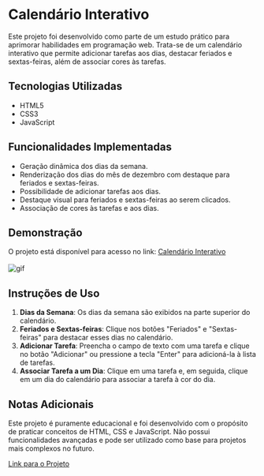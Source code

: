 # Calendário Interativo

Este projeto foi desenvolvido como parte de um estudo prático para aprimorar habilidades em programação web. Trata-se de um calendário interativo que permite adicionar tarefas aos dias, destacar feriados e sextas-feiras, além de associar cores às tarefas.

## Tecnologias Utilizadas

- HTML5
- CSS3
- JavaScript

## Funcionalidades Implementadas

- Geração dinâmica dos dias da semana.
- Renderização dos dias do mês de dezembro com destaque para feriados e sextas-feiras.
- Possibilidade de adicionar tarefas aos dias.
- Destaque visual para feriados e sextas-feiras ao serem clicados.
- Associação de cores às tarefas e aos dias.

## Demonstração

O projeto está disponível para acesso no link: <a href="https://calendar-wine-one.vercel.app/" target="_blank">Calendário Interativo</a>
<br />
<br />
![gif](https://github.com/henriquegomesteixeira/Calendar/assets/115906489/8b962caf-9fc3-47c6-b193-accd0643d277.gif)

## Instruções de Uso

1. **Dias da Semana**: Os dias da semana são exibidos na parte superior do calendário.
2. **Feriados e Sextas-feiras**: Clique nos botões "Feriados" e "Sextas-feiras" para destacar esses dias no calendário.
3. **Adicionar Tarefa**: Preencha o campo de texto com uma tarefa e clique no botão "Adicionar" ou pressione a tecla "Enter" para adicioná-la à lista de tarefas.
4. **Associar Tarefa a um Dia**: Clique em uma tarefa e, em seguida, clique em um dia do calendário para associar a tarefa à cor do dia.

## Notas Adicionais

Este projeto é puramente educacional e foi desenvolvido com o propósito de praticar conceitos de HTML, CSS e JavaScript. Não possui funcionalidades avançadas e pode ser utilizado como base para projetos mais complexos no futuro.

<a href="https://calendar-wine-one.vercel.app/" target="_blank">Link para o Projeto</a>
